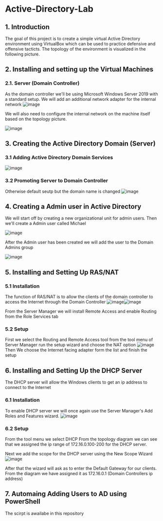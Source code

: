# Active-Directory-Lab

## 1. Introduction

The goal of this project is to create a simple virtual Active Directory environment using VirtualBox which can be used to practice defensive and offensive tacticts.
The topology of the environment is visualized in the following picture.

## 2. Installing and setting up the Virtual Machines

### 2.1. Server (Domain Controller)
As the domain controller we'll be using Microsoft Windows Server 2019 with a standard setup.
We will add an additional network adapter for the internal network
![image](https://github.com/m1k4x00/Active-Directory-Lab/assets/142576207/272fef05-0051-4b60-98cc-770b17f0f069)

We will also need to configure the internal network on the machine itself based on the topology picture.

![image](https://github.com/m1k4x00/Active-Directory-Lab/assets/142576207/8b2a2f5c-4e6a-4aff-a7b7-4519076ce9d6)

## 3. Creating the Active Directory Domain (Server)

### 3.1 Adding Active Directory Domain Services
![image](https://github.com/m1k4x00/Active-Directory-Lab/assets/142576207/fe31ddee-aa68-4920-a399-a252b3f78f9c)

### 3.2 Promoting Server to Domain Controller
Otherwise default seutp but the domain name is changed
![image](https://github.com/m1k4x00/Active-Directory-Lab/assets/142576207/fc8dfae3-f372-4a87-8c1f-c0b1c818f4cb)

## 4. Creating a Admin user in Active Directory
We will start off by creating a new organizational unit for admin users.
Then we'll create a Admin user called Michael

![image](https://github.com/m1k4x00/Active-Directory-Lab/assets/142576207/1100866d-7a8b-4195-a080-e148a1642175)

After the Admin user has been created we will add the user to the Domain Admins group

![image](https://github.com/m1k4x00/Active-Directory-Lab/assets/142576207/98653863-6c7c-4142-8877-317586be74f9)

## 5. Installing and Setting Up RAS/NAT

### 5.1 Installation
The function of RAS/NAT is to allow the clients of the domain controller to access the Internet through the Domain Controller
![image](https://github.com/m1k4x00/Active-Directory-Lab/assets/142576207/450a037e-8dd2-49b6-b0d7-222df3b226cc)![image](https://github.com/m1k4x00/Active-Directory-Lab/assets/142576207/7125c65c-c750-4912-a3c2-4e1e4710c5c2)

From the Server Manager we will install Remote Access and enable Routing from the Role Services tab

### 5.2 Setup 
First we select the Routing and Remote Access tool from the tool menu of Server Manager run the setup wizard and choose the NAT option
![image](https://github.com/m1k4x00/Active-Directory-Lab/assets/142576207/5d039f90-d302-4434-9809-faddb4f2fe2f)
Then We choose the Internet facing adapter form the list and finish the setup

## 6. Installing and Setting Up the DHCP Server
The DHCP server will allow the Windows clients to get an ip address to connect to the Internet

### 6.1 Installation
To enable DHCP server we will once again use the Server Manager's Add Roles and Features wizard.
![image](https://github.com/m1k4x00/Active-Directory-Lab/assets/142576207/860c0026-343f-4381-b298-554ce1b61448)

### 6.2 Setup
From the tool menu we select DHCP
From the topology diagram we can see that we assigned the ip range of 172.16.0.100-200 for the DHCP server.

Next we add the scope for the DHCP server using the New Scope Wizard
![image](https://github.com/m1k4x00/Active-Directory-Lab/assets/142576207/8f9fed6e-eec6-49f8-a445-9397f388f016)

After that the wizard will ask as to enter the Default Gateway for our clients. From the diagram we have assigned it as 172.16.0.1 (Domain Controllers ip address)

## 7. Automaing Adding Users to AD using PowerShell
The scirpt is awailabe in this repository
